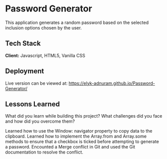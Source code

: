 
# Password Generator

This application generates a random password based on the selected inclusion options chosen by the user. 


## Tech Stack

**Client:** Javascript, HTML5, Vanilla CSS




## Deployment

Live version can be viewed at: https://elyk-adnuram.github.io/Password-Generator/


## Lessons Learned

What did you learn while building this project? What challenges did you face and how did you overcome them?

Learned how to use the Window: navigator property to copy data to the clipboard. Learned how to implement the Array.from and Array.some methods to ensure that a checkbox is ticked before attempting to generate a password. Encounted a Merge conflict in Git and used the Git documentation to resolve the conflict.
